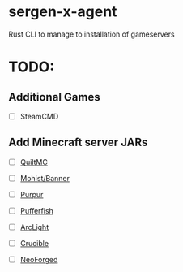 # sergen-x-agent
Rust CLI to manage to installation of gameservers

# TODO:

## Additional Games
- [ ] SteamCMD

## Add Minecraft server JARs
- [ ] [QuiltMC](https://quiltmc.org/en/)
- [ ] [Mohist/Banner](https://mohistmc.com/)
- [ ] [Purpur](https://purpurmc.org/)
- [ ] [Pufferfish](https://pufferfish.host/downloads)
- [ ] [ArcLight](https://github.com/IzzelAliz/Arclight)
- [ ] [Crucible](https://github.com/CrucibleMC/Crucible)
- [ ] [NeoForged](https://neoforged.net/news/2023-retrospection/)



